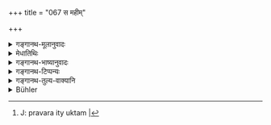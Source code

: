 +++
title = "067 स महीम्"

+++

<details><summary>गङ्गानथ-मूलानुवादः</summary>

In ancient times that chief of royal sages, possessing the whole world, brought about the confusion of castes, having his mind beset with lust.—(67)
</details>

<details><summary>मेधातिथिः</summary>

**भुञ्जन्** पालयन् । कथं पुनर् वर्णसंकरं प्रवर्तयन् राजर्षीणां प्रवरः । उक्तं[^१७६] **महीम् अखिलां** भुनक्ति यः महाराजत्वात् । **कामेन** रागादिलक्षणेन्**ओपहता** नाशिता चेतना चित्तस्थैर्यं यस्य सः ॥ ९.६७ ॥


[^१७६]:
     J: pravara ity uktam |
</details>

<details><summary>गङ्गानथ-भाष्यानुवादः</summary>

‘*Possessing*,’—ruling over.

“When the King brought about the confusion of castes, how can he be called the chief of royal sages?”

The answer is that possessing the whole Earth, he was a great King, but he had his ‘*mind*’— mental equanimity—‘*besat*’—destroyed—‘*by*
*lust*’—in the shape of carnal desires and so forth.—(67)
</details>

<details><summary>गङ्गानथ-टिप्पन्यः</summary>

This verse is quoted in *Vīramitrodaya* (Saṃskāra, p. 738 and in
Vyavahāra, 186a).
</details>

<details><summary>गङ्गानथ-तुल्य-वाक्यानि</summary>

**(verses 9.60-68)  
**

See Comparative notes for [Verse
9.60].
</details>

<details><summary>Bühler</summary>

067	That chief of royal sages who formerly possessed the whole world, caused a confusion of the castes (varna), his intellect being destroyed by lust.
</details>

